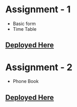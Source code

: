 # Assignment - 1
* Basic form
* Time Table

[Deployed Here](https://practical-hugle-a535a0.netlify.app/)
-----
# Assignment - 2
* Phone Book

[Deployed Here]("https://quizzical-neumann-1daa80.netlify.app/")
-----
